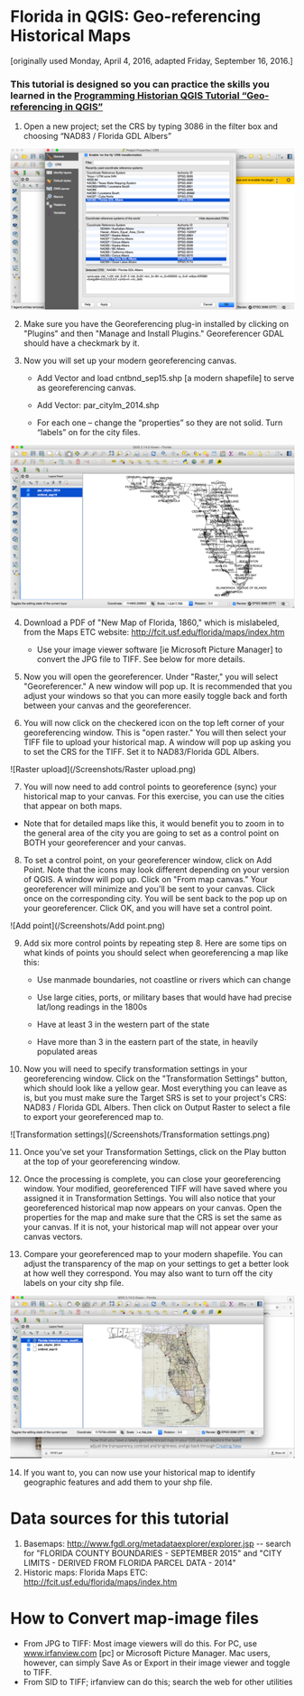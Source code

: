 # Florida in QGIS: Geo-referencing Historical Maps
[originally used Monday, April 4, 2016, adapted Friday, September 16, 2016.]
### This tutorial is designed so you can practice the skills you learned in  the [Programming Historian QGIS Tutorial “Geo-referencing in QGIS”]( http://programminghistorian.org/lessons/georeferencing-qgis "Links to Programming Historian")

1. Open a new project; set the CRS by typing 3086 in the filter box and choosing “NAD83 / Florida GDL Albers”

![CRS Selection](/Screenshots/CRS.png)

2. Make sure you have the Georeferencing plug-in installed by clicking on "Plugins" and then "Manage and Install Plugins." Georeferencer GDAL should have a checkmark by it.

3. Now you will set up your modern georeferencing canvas.

   * Add Vector and load cntbnd_sep15.shp [a modern shapefile] to serve as georeferencing canvas.

   * Add Vector: par_citylm_2014.shp

   * For each one – change the “properties” so they are not solid. Turn “labels” on for the city files.

![Canvas](/Screenshots/Canvas.png)

4. Download a PDF of "New Map of Florida, 1860," which is mislabeled, from the Maps ETC website: http://fcit.usf.edu/florida/maps/index.htm

   * Use your image viewer software [ie Microsoft Picture Manager] to convert the JPG file to TIFF. See below for more details.

5. Now you will open the georeferencer. Under "Raster," you will select "Georeferencer." A new window will pop up. It is recommended that you adjust your windows so that you can more easily toggle back and forth between your canvas and the georeferencer.

6. You will now click on the checkered icon on the top left corner of your georeferencing window. This is "open raster." You will then select your TIFF file to upload your historical map. A window will pop up asking you to set the CRS for the TIFF. Set it to NAD83/Florida GDL Albers.

![Raster upload](/Screenshots/Raster upload.png)

7. You will now need to add control points to georeference (sync) your historical map to your canvas. For this exercise, you can use the cities that appear on both maps.

  * Note that for detailed maps like this, it would benefit you to zoom in to the general area of the city you are going to set as a control point on BOTH your georeferencer and your canvas.

8. To set a control point, on your georeferencer window, click on Add Point. Note that the icons may look different depending on your version of QGIS. A window will pop up. Click on "From map canvas." Your georeferencer will minimize and you'll be sent to your canvas. Click once on the corresponding city. You will be sent back to the pop up on your georeferencer. Click OK, and you will have set a control point.

![Add point](/Screenshots/Add point.png)

9. Add six more control points by repeating step 8. Here are some tips on what kinds of points you should select when georeferencing a map like this:

     * Use manmade boundaries, not coastline or rivers which can change

     * Use large cities, ports, or military bases that would have had precise lat/long readings in the 1800s

     * Have at least 3 in the western part of the state

     * Have more than 3 in the eastern part of the state, in heavily populated areas

10. Now you will need to specify transformation settings in your georeferencing window. Click on the "Transformation Settings" button, which should look like a yellow gear. Most everything you can leave as is, but you must make sure the Target SRS is set to your project's CRS: NAD83 / Florida GDL Albers. Then click on Output Raster to select a file to export your georeferenced map to.

![Transformation settings](/Screenshots/Transformation settings.png)

11. Once you've set your Transformation Settings, click on the Play button at the top of your georeferencing window.

12. Once the processing is complete, you can close your georeferencing window. Your modified, georeferenced TIFF will have saved where you assigned it in Transformation Settings. You will also notice that your georeferenced historical map now appears on your canvas. Open the properties for the map and make sure that the CRS is set the same as your canvas. If it is not, your historical map will not appear over your canvas vectors.

13. Compare your georeferenced map to your modern shapefile. You can adjust the transparency of the map on your settings to get a better look at how well they correspond. You may also want to turn off the city labels on your city shp file.

![Complete](/Screenshots/Complete.png)

14. If you want to, you can now use your historical map to identify geographic features and add them to your shp file.

# Data sources for this tutorial
1. Basemaps: http://www.fgdl.org/metadataexplorer/explorer.jsp -- search for "FLORIDA COUNTY BOUNDARIES - SEPTEMBER 2015" and "CITY LIMITS - DERIVED FROM FLORIDA PARCEL DATA - 2014"
2. Historic maps: Florida Maps ETC: http://fcit.usf.edu/florida/maps/index.htm
# How to Convert map-image files
- From JPG to TIFF: Most image viewers will do this. For PC, use  www.irfanview.com [pc] or Microsoft Picture Manager. Mac users, however, can simply Save As or Export in their image viewer and toggle to TIFF.
- From SID to TIFF; irfanview can do this; search the web for other utilities
